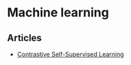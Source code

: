 # Machine learning

## Articles

- [Contrastive Self-Supervised Learning](https://ankeshanand.com/blog/2020/01/26/contrative-self-supervised-learning.html)
